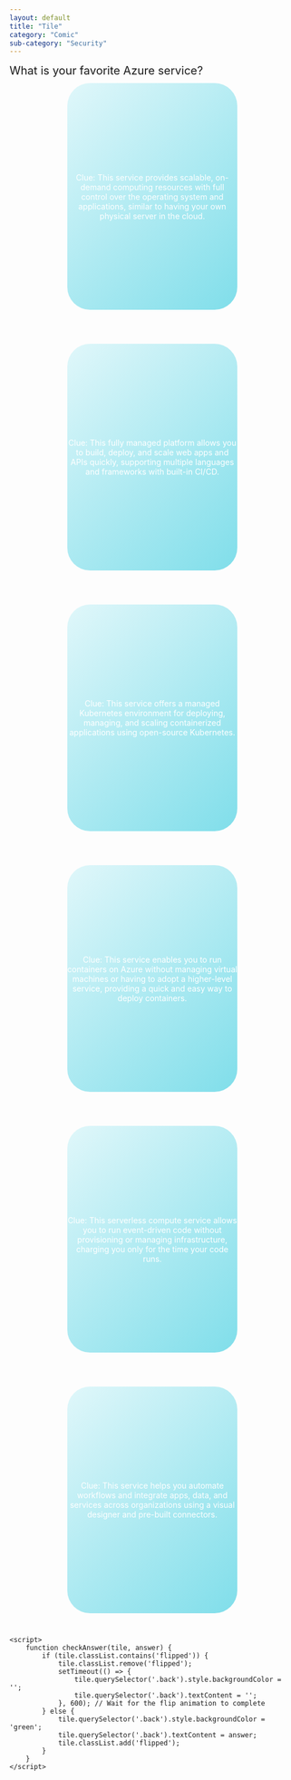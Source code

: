 ```yaml
---
layout: default
title: "Tile"
category: "Comic"
sub-category: "Security"
---
```

<!DOCTYPE html>
<html lang="en">
<head>
    <meta charset="UTF-8">
    <meta name="viewport" content="width=device-width, initial-scale=1.0">
    <title>Favorite Azure Service Quiz</title>
    <style>
        .question {
            font-size: 20px;
            margin-bottom: 10px;
        }
        .tile-container {
            display: flex;
            gap: 40px;
            margin-bottom: 20px;
            flex-wrap: wrap; /* Allow wrapping for better layout */
            justify-content: center; /* Center the tiles */
        }
        .tile {
            width: 300px;
            height: 400px;
            display: flex;
            align-items: center;
            justify-content: center;
            background: linear-gradient(135deg, #e0f7fa, #80deea);
            color: white;
            border-radius: 40px;
            cursor: pointer;
            transition: transform 0.6s, background-color 0.3s;
            padding: 10px; /* Added padding */
            text-align: center; /* Center text */
            box-sizing: border-box; /* Include padding in size */
            position: relative;
            transform-style: preserve-3d;
            margin-bottom: 20px; /* Add margin for spacing */
        }
        .tile:hover {
            background: linear-gradient(135deg, #b2ebf2, #4dd0e1);
        }
        .tile .front, .tile .back {
            position: absolute;
            width: 100%;
            height: 100%;
            backface-visibility: hidden;
            display: flex;
            align-items: center;
            justify-content: center;
            border-radius: 10px;
        }
        .tile .back {
            transform: rotateY(180deg);
        }
        .tile.flipped {
            transform: rotateY(180deg);
        }
        .hidden {
            display: none;
        }
    </style>
</head>
<body>
    <div class="question">What is your favorite Azure service?</div>
    <div class="tile-container">
        <div class="tile" onclick="checkAnswer(this, 'Azure Virtual Machines (VMs)')">
            <div class="front">Clue: This service provides scalable, on-demand computing resources with full control over the operating system and applications, similar to having your own physical server in the cloud.</div>
            <div class="back">Azure Virtual Machines (VMs)</div>
        </div>
        <div class="tile" onclick="checkAnswer(this, 'Azure App Service')">
            <div class="front">Clue: This fully managed platform allows you to build, deploy, and scale web apps and APIs quickly, supporting multiple languages and frameworks with built-in CI/CD.</div>
            <div class="back">Azure App Service</div>
        </div>
        <div class="tile" onclick="checkAnswer(this, 'Azure Kubernetes Service (AKS)')">
            <div class="front">Clue: This service offers a managed Kubernetes environment for deploying, managing, and scaling containerized applications using open-source Kubernetes.</div>
            <div class="back">Azure Kubernetes Service (AKS)</div>
        </div>
        <div class="tile" onclick="checkAnswer(this, 'Azure Container Instances (ACI)')">
            <div class="front">Clue: This service enables you to run containers on Azure without managing virtual machines or having to adopt a higher-level service, providing a quick and easy way to deploy containers.</div>
            <div class="back">Azure Container Instances (ACI)</div>
        </div>
        <div class="tile" onclick="checkAnswer(this, 'Azure Functions')">
            <div class="front">Clue: This serverless compute service allows you to run event-driven code without provisioning or managing infrastructure, charging you only for the time your code runs.</div>
            <div class="back">Azure Functions</div>
        </div>
        <div class="tile" onclick="checkAnswer(this, 'Azure Logic Apps')">
            <div class="front">Clue: This service helps you automate workflows and integrate apps, data, and services across organizations using a visual designer and pre-built connectors.</div>
            <div class="back">Azure Logic Apps</div>
        </div>
    </div>

    <script>
        function checkAnswer(tile, answer) {
            if (tile.classList.contains('flipped')) {
                tile.classList.remove('flipped');
                setTimeout(() => {
                    tile.querySelector('.back').style.backgroundColor = '';
                    tile.querySelector('.back').textContent = '';
                }, 600); // Wait for the flip animation to complete
            } else {
                tile.querySelector('.back').style.backgroundColor = 'green';
                tile.querySelector('.back').textContent = answer;
                tile.classList.add('flipped');
            }
        }
    </script>
</body>
</html>
